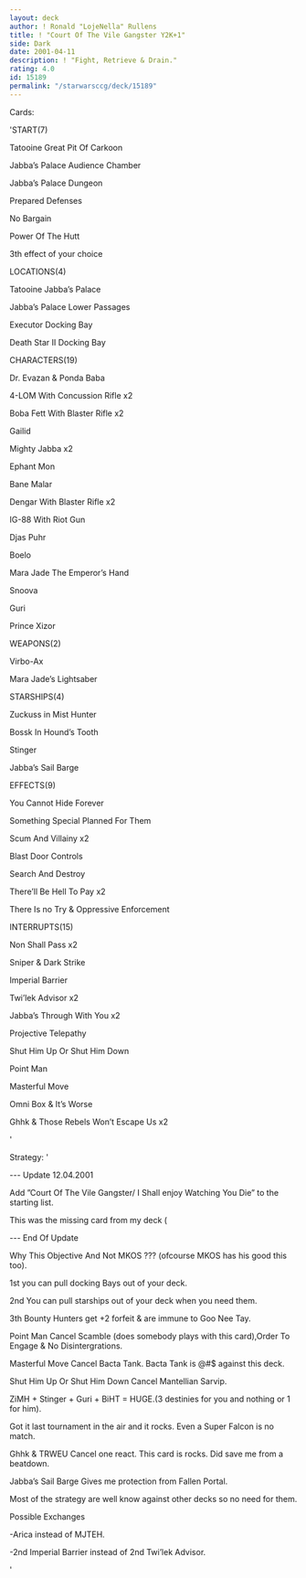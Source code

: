 ```yaml
---
layout: deck
author: ! Ronald "LojeNella" Rullens
title: ! "Court Of The Vile Gangster Y2K+1"
side: Dark
date: 2001-04-11
description: ! "Fight, Retrieve & Drain."
rating: 4.0
id: 15189
permalink: "/starwarsccg/deck/15189"
---
```

Cards: 

'START(7)

Tatooine Great Pit Of Carkoon

Jabba’s Palace Audience Chamber

Jabba’s Palace Dungeon

Prepared Defenses

No Bargain

Power Of The Hutt

3th effect of your choice


LOCATIONS(4)

Tatooine Jabba’s Palace

Jabba’s Palace Lower Passages

Executor Docking Bay

Death Star II Docking Bay


CHARACTERS(19)

Dr. Evazan & Ponda Baba

4-LOM With Concussion Rifle x2

Boba Fett With Blaster Rifle x2

Gailid

Mighty Jabba x2

Ephant Mon

Bane Malar

Dengar With Blaster Rifle x2

IG-88 With Riot Gun

Djas Puhr

Boelo

Mara Jade The Emperor’s Hand

Snoova

Guri

Prince Xizor


WEAPONS(2)

Virbo-Ax

Mara Jade’s Lightsaber


STARSHIPS(4)

Zuckuss in Mist Hunter

Bossk In Hound’s Tooth

Stinger

Jabba’s Sail Barge


EFFECTS(9)

You Cannot Hide Forever

Something Special Planned For Them

Scum And Villainy x2

Blast Door Controls

Search And Destroy

There’ll Be Hell To Pay x2

There Is no Try & Oppressive Enforcement


INTERRUPTS(15)

Non Shall Pass x2

Sniper & Dark Strike

Imperial Barrier

Twi’lek Advisor x2

Jabba’s Through With You x2

Projective Telepathy

Shut Him Up Or Shut Him Down

Point Man

Masterful Move

Omni Box & It’s Worse

Ghhk & Those Rebels Won’t Escape Us x2

'

Strategy: '

--- Update 12.04.2001


Add ”Court Of The Vile Gangster/ I Shall enjoy Watching You Die” to the starting list. 


This was the missing card from my deck (


--- End Of Update


Why This Objective And Not MKOS ??? (ofcourse MKOS has his good this too).

1st you can pull docking Bays out of your deck.

2nd You can pull starships out of your deck when you need them.

3th Bounty Hunters get +2 forfeit & are immune to Goo Nee Tay.


Point Man Cancel Scamble (does somebody plays with this card),Order To Engage & No Disintergrations.


Masterful Move Cancel Bacta Tank. Bacta Tank is @#$ against this deck.


Shut Him Up Or Shut Him Down Cancel Mantellian Sarvip. 


ZiMH + Stinger + Guri + BiHT = HUGE.(3 destinies for you and nothing or 1 for him).

Got it last tournament in the air and it rocks. Even a Super Falcon is no match.


Ghhk & TRWEU Cancel one react. This card is rocks. Did save me from a beatdown.


Jabba’s Sail Barge Gives me protection from Fallen Portal.


Most of the strategy are well know against other decks so no need for them.


Possible Exchanges 

 -Arica instead of MJTEH.

 -2nd Imperial Barrier instead of 2nd Twi’lek Advisor.

'
